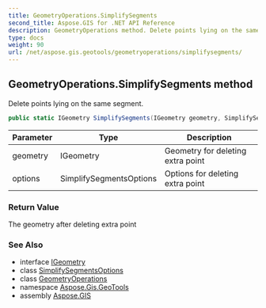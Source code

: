 ```yaml
---
title: GeometryOperations.SimplifySegments
second_title: Aspose.GIS for .NET API Reference
description: GeometryOperations method. Delete points lying on the same segment
type: docs
weight: 90
url: /net/aspose.gis.geotools/geometryoperations/simplifysegments/
---
```

## GeometryOperations.SimplifySegments method

Delete points lying on the same segment.

```csharp
public static IGeometry SimplifySegments(IGeometry geometry, SimplifySegmentsOptions options)
```

| Parameter | Type | Description |
| --- | --- | --- |
| geometry | IGeometry | Geometry for deleting extra point |
| options | SimplifySegmentsOptions | Options for deleting extra point |

### Return Value

The geometry after deleting extra point

### See Also

* interface [IGeometry](../../../aspose.gis.geometries/igeometry/)
* class [SimplifySegmentsOptions](../../simplifysegmentsoptions/)
* class [GeometryOperations](../)
* namespace [Aspose.Gis.GeoTools](../../geometryoperations/)
* assembly [Aspose.GIS](../../../)


